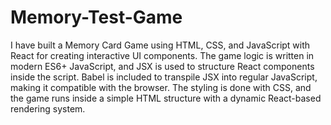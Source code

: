 # Memory-Test-Game

I have built a Memory Card Game using HTML, CSS, and JavaScript with React for creating interactive UI components. The game logic is written in modern ES6+ JavaScript, and JSX is used to structure React components inside the script. Babel is included to transpile JSX into regular JavaScript, making it compatible with the browser. The styling is done with CSS, and the game runs inside a simple HTML structure with a dynamic React-based rendering system.
